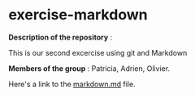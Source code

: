 # exercise-markdown

**Description of the repository** : 

This is our second excercise using git and Markdown

**Members of the group** : Patricia, Adrien, Olivier.

Here's a link to the [markdown.md](https://github.com/Olivier-BeCode/exercise-markdown/blob/master/markdown.md) file.
